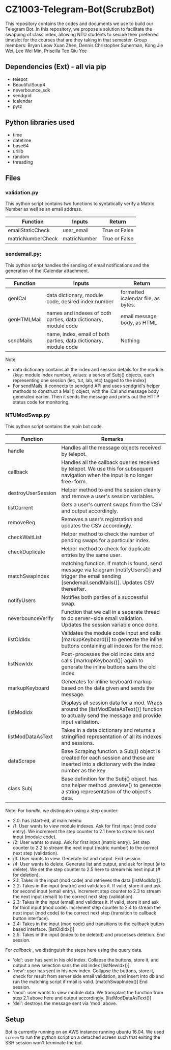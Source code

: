 # CZ1003-Telegram-Bot(ScrubzBot)
This repository contains the codes and documents we use to build our Telegram Bot. In this repository, we propose a solution to facilitate the swapping of class index, allowing NTU students to secure their preferred timeslot for the courses that are they taking in that semester. Group members: Bryan Leow Xuan Zhen, Dennis Christopher Suherman, Kong Jie Wei, Lee Wei Min, Priscilla Teo Qiu Yee

## Dependencies (Ext) - all via pip
- telepot
- BeautifulSoup4
- neverbounce_sdk
- sendgrid
- icalendar
- pytz

## Python libraries used
- time
- datetime
- base64
- urllib
- random
- threading

## Files

### validation.py
This python script contains two functions to syntatically verify a Matric Number as well as an email address. 

Function | Inputs | Return
--- | --- | ---
emailStaticCheck | user_email | True or False
matricNumberCheck | matricNumber | True or False


### sendemail.py: 
This python script handles the sending of email notifications and the generation of the iCalendar attachment.

Function | Inputs | Return
--- | --- | ---
genICal | data dictionary, module code, desired index number | formatted icalendar file, as bytes.
genHTMLMail | names and indexes of both parties, data dictionary, module code | email message body, as HTML
sendMails | name, index, email of both parties, data dictionary, module code | Nothing

Note: 
- data dictionary contains all the index and session details for the module. 
	{key: module index number, values: a series of Subj() objects, each representing one session (lec, tut, lab, etc) tagged to the index}
- For sendMails, it connects to sendgrid API and uses sendgrid's helper methods to construct a Mail() object, with the iCal and message body generated earlier. Then it sends the message and prints out the HTTP status code for monitoring. 


### NTUModSwap.py
This python script contains the main bot code.

Function | Remarks 
--- | ---
handle | Handles all the message objects received by telepot. 
callback | Handles all the callback queries received by telepot. We use this for subsequent navigation when the input is no longer free-form.
destroyUserSession | Helper method to end the session cleanly and remove a user's session variables.
listCurrent | Gets a user's current swaps from the CSV and output accordingly.
removeReg | Removes a user's registration and updates the CSV accordingly.
checkWaitList | Helper method to check the number of pending swaps for a particular index.
checkDuplicate | Helper method to check for duplicate entries by the same user.
matchSwapIndex | matching function. If match is found, send message via telegram [notifyUsers()] and trigger the email sending [sendemail.sendMails()]. Updates CSV thereafter.
notifyUsers | Notifies both parties of a successful swap. 
neverbounceVerify | Function that we call in a separate thread to do server-side email validation. Updates the session variable once done.
listOldIdx | Validates the module code input and calls [markupKeyboard()] to generate the inline buttons containing all indexes for the mod.
listNewIdx | Post-processes the old index data and calls [markupKeyboard()] again to generate the inline buttons sans the old index.
markupKeyboard | Generates for inline keyboard markup based on the data given and sends the message.
listModIdx | Displays all session data for a mod. Wraps around the [listModDataAsText()] function to actually send the message and provide input validation.
listModDataAsText | Takes in a data dictionary and returns a stringified representation of all its indexes and sessions.
dataScrape | Base Scraping function. a Subj() object is created for each session and these are inserted into a dictionary with the index number as the key. 
class Subj | Base definition for the Subj() object. has one helper method .preview() to generate a string representation of the object's data. 


Note:
For *handle*, we distinguish using a step counter:
- 2.0: has /start-ed, at main memu
- 	/1: User wants to view module indexes. Ask for first input (mod code entry). We increment the step counter to 2.1 here to stream his next input (module code).
- 	/2: User wants to swap. Ask for first input (matric entry). Set step counter to 2.2 to stream the next input (matric number) to the correct next step (validation).
- 	/3: User wants to view. Generate list and output. End session.
- 	/4: User wants to delete. Generate list and output, and ask for input (# to delete). We set the step counter to 2.5 here to stream his next input (# for deletion).
- 2.1: Takes in the input (mod code) and retrieves the data [listModIdx()].
- 2.2: Takes in the input (matric) and validates it. If valid, store it and ask for second input (email entry). Increment step counter to 2.3 to stream the next input (email) to the correct next step (validation).
- 2.3: Takes in the input (email) and validates it. If valid, store it and ask for third input (mod code). Increment step counter to 2.4 to stream the next input (mod code) to the correct next step (transition to callback button interface).
- 2.4: Takes in the input (mod code) and transitions to the callback button based interface. [listOldIdx()]
- 2.5: Takes in the input (index to be deleted) and processes deletion. End session.

For *callback* , we distinguish the steps here using the query data.
- 'old': user has sent in his old index. Collapse the buttons, store it, and output a new selection sans the old index [listNewIdx()].
- 'new': user has sent in his new index. Collapse the buttons, store it, check for result from server side email validation, and insert into db and run the matching script if rmail is valid. [matchSwapIndex()] End session.
- 'mod': user wants to view module data. We transplant the function from step 2.1 above here and output accordingly. [listModDataAsText()]
- 'del': destroys the message sent via 'mod' above. 

## Setup
Bot is currently running on an AWS instance running ubuntu 16.04. We used `screen` to run the python script on a detached screen such that exiting the SSH session won't terminate the bot.
